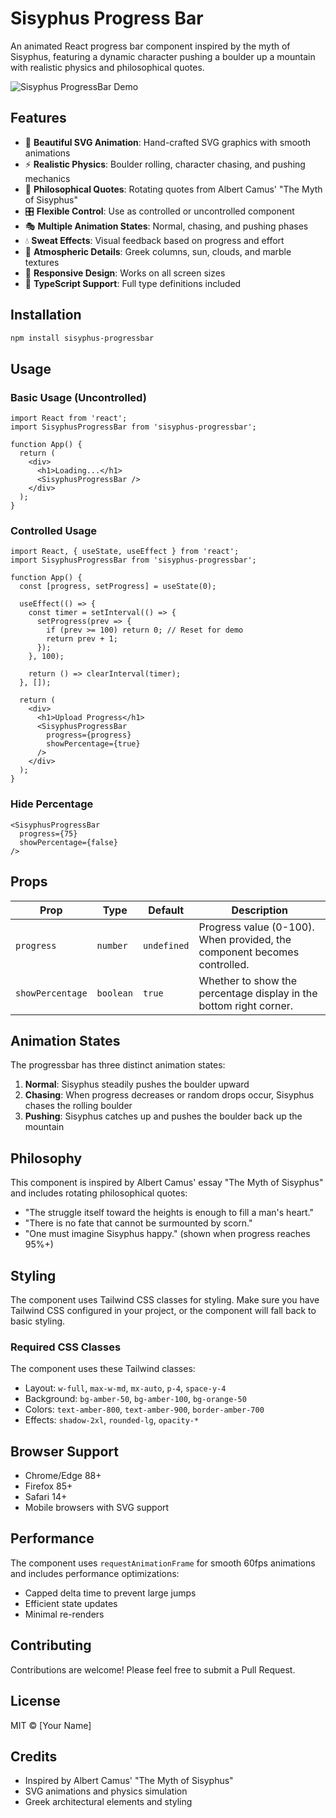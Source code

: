 # Sisyphus Progress Bar

An animated React progress bar component inspired by the myth of Sisyphus, featuring a dynamic character pushing a boulder up a mountain with realistic physics and philosophical quotes.

![Sisyphus ProgressBar Demo](https://via.placeholder.com/600x300/F59E0B/FFFFFF?text=Sisyphus+ProgressBar+Demo)

## Features

- 🎨 **Beautiful SVG Animation**: Hand-crafted SVG graphics with smooth animations
- ⚡ **Realistic Physics**: Boulder rolling, character chasing, and pushing mechanics
- 📖 **Philosophical Quotes**: Rotating quotes from Albert Camus' "The Myth of Sisyphus"
- 🎛️ **Flexible Control**: Use as controlled or uncontrolled component
- 🎭 **Multiple Animation States**: Normal, chasing, and pushing phases
- 💧 **Sweat Effects**: Visual feedback based on progress and effort
- 🌅 **Atmospheric Details**: Greek columns, sun, clouds, and marble textures
- 📱 **Responsive Design**: Works on all screen sizes
- 🎯 **TypeScript Support**: Full type definitions included

## Installation

```bash
npm install sisyphus-progressbar
```

## Usage

### Basic Usage (Uncontrolled)

```tsx
import React from 'react';
import SisyphusProgressBar from 'sisyphus-progressbar';

function App() {
  return (
    <div>
      <h1>Loading...</h1>
      <SisyphusProgressBar />
    </div>
  );
}
```

### Controlled Usage

```tsx
import React, { useState, useEffect } from 'react';
import SisyphusProgressBar from 'sisyphus-progressbar';

function App() {
  const [progress, setProgress] = useState(0);

  useEffect(() => {
    const timer = setInterval(() => {
      setProgress(prev => {
        if (prev >= 100) return 0; // Reset for demo
        return prev + 1;
      });
    }, 100);

    return () => clearInterval(timer);
  }, []);

  return (
    <div>
      <h1>Upload Progress</h1>
      <SisyphusProgressBar 
        progress={progress} 
        showPercentage={true} 
      />
    </div>
  );
}
```

### Hide Percentage

```tsx
<SisyphusProgressBar 
  progress={75} 
  showPercentage={false} 
/>
```

## Props

| Prop | Type | Default | Description |
|------|------|---------|-------------|
| `progress` | `number` | `undefined` | Progress value (0-100). When provided, the component becomes controlled. |
| `showPercentage` | `boolean` | `true` | Whether to show the percentage display in the bottom right corner. |

## Animation States

The progressbar has three distinct animation states:

1. **Normal**: Sisyphus steadily pushes the boulder upward
2. **Chasing**: When progress decreases or random drops occur, Sisyphus chases the rolling boulder
3. **Pushing**: Sisyphus catches up and pushes the boulder back up the mountain

## Philosophy

This component is inspired by Albert Camus' essay "The Myth of Sisyphus" and includes rotating philosophical quotes:

- "The struggle itself toward the heights is enough to fill a man's heart."
- "There is no fate that cannot be surmounted by scorn."
- "One must imagine Sisyphus happy." (shown when progress reaches 95%+)

## Styling

The component uses Tailwind CSS classes for styling. Make sure you have Tailwind CSS configured in your project, or the component will fall back to basic styling.

### Required CSS Classes

The component uses these Tailwind classes:
- Layout: `w-full`, `max-w-md`, `mx-auto`, `p-4`, `space-y-4`
- Background: `bg-amber-50`, `bg-amber-100`, `bg-orange-50`
- Colors: `text-amber-800`, `text-amber-900`, `border-amber-700`
- Effects: `shadow-2xl`, `rounded-lg`, `opacity-*`

## Browser Support

- Chrome/Edge 88+
- Firefox 85+
- Safari 14+
- Mobile browsers with SVG support

## Performance

The component uses `requestAnimationFrame` for smooth 60fps animations and includes performance optimizations:
- Capped delta time to prevent large jumps
- Efficient state updates
- Minimal re-renders

## Contributing

Contributions are welcome! Please feel free to submit a Pull Request.

## License

MIT © [Your Name]

## Credits

- Inspired by Albert Camus' "The Myth of Sisyphus"
- SVG animations and physics simulation
- Greek architectural elements and styling
